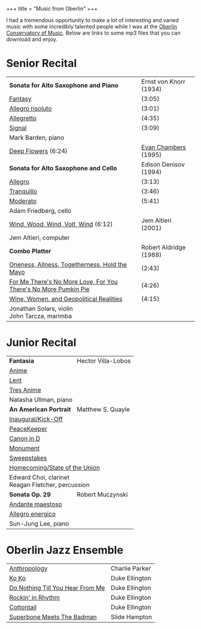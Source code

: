 +++
title = "Music from Oberlin"
+++
<p>I had a tremendous opportunity to make a lot of interesting and
varied music with some incredibly talented people while I was at
the <a href="https://www.oberlin.edu/conservatory" target="_blank">Oberlin
Conservatory of Music</a>. Below are links to some mp3 files that
you can download and enjoy.</p>
<h1>Senior Recital</h1>
<table class="program">
<tr>
<td><b>Sonata for Alto Saxophone and Piano</b></td>
<td>Ernst von Knorr (1934)</td>
</tr>
<tr>
<td><a href="https://peterlyons-org.s3.amazonaws.com/snd/von_knorr_01.mp3">Fantasy</a></td>
<td>(3:05)</td>
</tr>
<tr>
<td><a href="https://peterlyons-org.s3.amazonaws.com/snd/von_knorr_02.mp3">Allegro risoluto</a></td>
<td>(3:01)</td>
</tr>
<tr>
<td><a href="https://peterlyons-org.s3.amazonaws.com/snd/von_knorr_03.mp3">Allegretto</a></td>
<td>(4:35)</td>
</tr>
<tr>
<td><a href="https://peterlyons-org.s3.amazonaws.com/snd/von_knorr_04.mp3">Signal</a></td>
<td>(3:09)</td>
</tr>
<tr>
<td class="performers">Mark Barden, piano</td>
<td>&nbsp;</td>
</tr>
<tr>
<td><a href="https://peterlyons-org.s3.amazonaws.com/snd/chambers_01.mp3">Deep Flowers</a> (6:24)</td>
<td><a href="http://www.evanchambers.net/index.cfm">Evan
Chambers</a> (1995)</td>
</tr>
<tr>
<td><b>Sonata for Alto Saxophone and Cello</b></td>
<td>Edison Denisov (1994)</td>
</tr>
<tr>
<td><a href="https://peterlyons-org.s3.amazonaws.com/snd/denisov_01.mp3">Allegro</a></td>
<td>(3:13)</td>
</tr>
<tr>
<td><a href="https://peterlyons-org.s3.amazonaws.com/snd/denisov_02.mp3">Tranquillo</a></td>
<td>(3:46)</td>
</tr>
<tr>
<td><a href="https://peterlyons-org.s3.amazonaws.com/snd/denisov_03.mp3">Moderato</a></td>
<td>(5:41)</td>
</tr>
<tr>
<td class="performers">Adam Friedberg, cello</td>
<td>&nbsp;</td>
</tr>
<tr>
<td><a href="https://peterlyons-org.s3.amazonaws.com/snd/altieri_01.mp3">Wind, Wood, Wind, Volt, Wind</a>
(6:12)</td>
<td>Jem Altieri (2001)</td>
</tr>
<tr>
<td class="performers">Jem Altieri, computer</td>
<td>&nbsp;</td>
</tr>
<tr>
<td><b>Combo Platter</b></td>
<td>Robert Aldridge (1988)</td>
</tr>
<tr>
<td><a href="https://peterlyons-org.s3.amazonaws.com/snd/aldridge_01.mp3">Oneness, Allness, Togetherness,
Hold the Mayo</a></td>
<td>(2:43)</td>
</tr>
<tr>
<td><a href="https://peterlyons-org.s3.amazonaws.com/snd/aldridge_02.mp3">For Me There's No More Love, For
You There's No More Pumkin Pie</a></td>
<td>(4:26)</td>
</tr>
<tr>
<td><a href="https://peterlyons-org.s3.amazonaws.com/snd/aldridge_03.mp3">Wine, Women, and Geopolitical
Realities</a></td>
<td>(4:15)</td>
</tr>
<tr>
<td class="performers">Jonathan Solars, violin<br>
John Tarcza, marimba</td>
<td>&nbsp;</td>
</tr>
</table>
<h1>Junior Recital</h1>
<table class="program">
<tr>
<td><b>Fantasia</b></td>
<td>Hector Villa-Lobos</td>
</tr>
<tr>
<td colspan="2"><a href="https://peterlyons-org.s3.amazonaws.com/snd/villa-lobos_01.mp3">Anime</a></td>
</tr>
<tr>
<td colspan="2"><a href="https://peterlyons-org.s3.amazonaws.com/snd/villa-lobos_02.mp3">Lent</a></td>
</tr>
<tr>
<td colspan="2"><a href="https://peterlyons-org.s3.amazonaws.com/snd/villa-lobos_03.mp3">Tres
Anime</a></td>
</tr>
<tr>
<td class="performers" colspan="2">Natasha Ullman, piano</td>
</tr>
<tr>
<td><b>An American Portrait</b></td>
<td>Matthew S. Quayle</td>
</tr>
<tr>
<td colspan="2"><a href=
"https://peterlyons-org.s3.amazonaws.com/snd/quayle_01.mp3">Inaugural/Kick-Off</a></td>
</tr>
<tr>
<td colspan="2"><a href="https://peterlyons-org.s3.amazonaws.com/snd/quayle_02.mp3">PeaceKeeper</a></td>
</tr>
<tr>
<td colspan="2"><a href="https://peterlyons-org.s3.amazonaws.com/snd/villa-lobos_03.mp3">Canon in
D</a></td>
</tr>
<tr>
<td colspan="2"><a href="https://peterlyons-org.s3.amazonaws.com/snd/quayle_04.mp3">Monument</a></td>
</tr>
<tr>
<td colspan="2"><a href="https://peterlyons-org.s3.amazonaws.com/snd/quayle_04.mp3">Sweepstakes</a></td>
</tr>
<tr>
<td colspan="2"><a href="https://peterlyons-org.s3.amazonaws.com/snd/quayle_04.mp3">Homecoming/State of
the Union</a></td>
</tr>
<tr>
<td class="performers" colspan="2">Edward Choi, clarinet<br>
Reagan Fletcher, percussion</td>
</tr>
<tr>
<td><b>Sonata Op. 29</b></td>
<td>Robert Muczynski</td>
</tr>
<tr>
<td colspan="2"><a href="https://peterlyons-org.s3.amazonaws.com/snd/muczynski_01.mp3">Andante
maestoso</a></td>
</tr>
<tr>
<td colspan="2"><a href="https://peterlyons-org.s3.amazonaws.com/snd/muczynski_02.mp3">Allegro
energico</a></td>
</tr>
<tr>
<td class="performers" colspan="2">Sun-Jung Lee, piano</td>
</tr>
</table>
<h1>Oberlin Jazz Ensemble</h1>
<table class="program">
<tr>
<td><a href="https://peterlyons-org.s3.amazonaws.com/snd/anthropology.mp3">Anthropology</a></td>
<td>Charlie Parker</td>
</tr>
<tr>
<td><a href="https://peterlyons-org.s3.amazonaws.com/snd/koko.mp3">Ko Ko</a></td>
<td>Duke Ellington</td>
</tr>
<tr>
<td><a href="https://peterlyons-org.s3.amazonaws.com/snd/do_nothing_till_you_hear_from_me.mp3">Do Nothing
Till You Hear From Me</a></td>
<td>Duke Ellington</td>
</tr>
<tr>
<td><a href="https://peterlyons-org.s3.amazonaws.com/snd/rockin_in_rhythm.mp3">Rockin' in Rhythm</a></td>
<td>Duke Ellington</td>
</tr>
<tr>
<td><a href="https://peterlyons-org.s3.amazonaws.com/snd/cottontail.mp3">Cottontail</a></td>
<td>Duke Ellington</td>
</tr>
<tr>
<td><a href="https://peterlyons-org.s3.amazonaws.com/snd/superbone_meets_the_badman.mp3">Superbone Meets
The Badman</a></td>
<td>Slide Hampton</td>
</tr>
</table>
